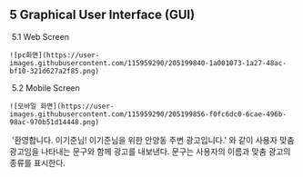 ## 5	Graphical User Interface (GUI)

​	5.1 Web Screen

    ![pc화면](https://user-images.githubusercontent.com/115959290/205199840-1a001073-1a27-48ac-bf10-321d627a2f85.png)

​	5.2  Mobile Screen

    ![모바일 화면](https://user-images.githubusercontent.com/115959290/205199856-f0fc6dc0-6cae-496b-98ac-970b51d14448.png)

			    
​	'환영합니다. 이기준님! 이기준님을 위한 안양동 주변 광고입니다.' 와 같이 사용자 맞춤 광고임을 나타내는 문구와 함께 광고를 내보낸다. 문구는 사용자의 이름과 맞춤 광고의 종류를 표시한다.
